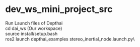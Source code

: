 # dev_ws_mini_project_src


Run Launch files of Depthai\
cd dai_ws (Our workspace)\
source install/setup.bash\
ros2 launch depthai_examples stereo_inertial_node.launch.py\

